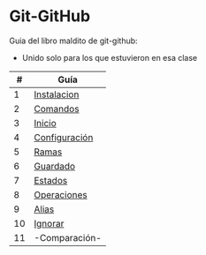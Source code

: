 # Git-GitHub

Guia del libro maldito de git-github:  
- Unido solo para los que estuvieron en esa clase

|  #  | Guía |
| --- | --- |
| 1   | [Instalacion](https://github.com/megagringa/Git-GitHub/tree/main/INSTALACION) |
| 2   | [Comandos](https://github.com/megagringa/Git-GitHub/tree/main/Comandos_Basicos) |
| 3 | [Inicio](https://github.com/megagringa/Git-GitHub/tree/main/Inicio_Repo) |
| 4 | [Configuración](https://github.com/megagringa/Git-GitHub/tree/main/Configuracion_git) |
| 5 | [Ramas](https://github.com/megagringa/Git-GitHub/tree/main/RAMAS) |
| 6 | [Guardado](https://github.com/megagringa/Git-GitHub/tree/main/GUARDADO) |
| 7 | [Estados](https://github.com/megagringa/Git-GitHub/tree/main/ESTADO)|
| 8 | [Operaciones](https://github.com/megagringa/Git-GitHub/tree/main/OPERACIONES) |
| 9 | [Alias](https://github.com/megagringa/Git-GitHub/tree/main/ALIAS) |
| 10 | [Ignorar](https://github.com/megagringa/Git-GitHub/tree/main/IGNORAR) |
| 11 | -Comparación- |
